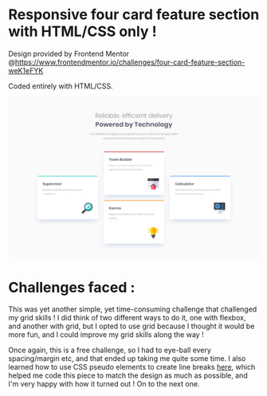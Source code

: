 # Responsive four card feature section with HTML/CSS only !

Design provided by Frontend Mentor @https://www.frontendmentor.io/challenges/four-card-feature-section-weK1eFYK

Coded entirely with HTML/CSS.

![DESIGN-IMG](design/desktop-design.jpg)

# Challenges faced :

This was yet another simple, yet time-consuming challenge that challenged my grid skills ! I did think of two different ways to do it, one with flexbox, and another with grid, but I opted to use grid because I thought it would be more fun, and I could improve my grid skills along the way ! 

Once again, this is a free challenge, so I had to eye-ball every spacing/margin etc, and that ended up taking me quite some time. I also learned how to use CSS pseudo elements to create line breaks [here](https://www.digitalocean.com/community/tutorials/css-line-break-content-property), which helped me code this piece to match the design as much as possible, and I'm very happy with how it turned out ! On to the next one. 

